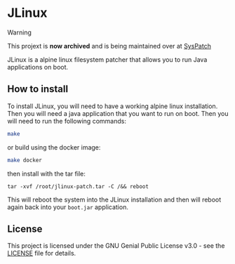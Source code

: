 # JLinux

>[!warning]
> This projext is **now archived** and is being maintained over at [SysPatch](https://github.com/0x4248/SysPatch)

JLinux is a alpine linux filesystem patcher that allows you to run Java applications on boot.

## How to install

To install JLinux, you will need to have a working alpine linux installation. Then you will need a java application that you want to run on boot. Then you will need to run the following commands:

```bash
make
```

or build using the docker image:

```bash
make docker
```

then install with the tar file:

```
tar -xvf /root/jlinux-patch.tar -C /&& reboot
```

This will reboot the system into the JLinux installation and then will reboot again back into your `boot.jar` application.

## License

This project is licensed under the GNU Genial Public License v3.0 - see the [LICENSE](LICENSE) file for details.
